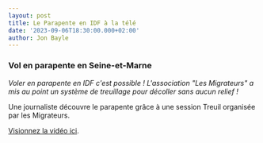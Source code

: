 ```yaml
---
layout: post
title: Le Parapente en IDF à la télé
date: '2023-09-06T18:30:00.000+02:00'
author: Jon Bayle
---
```


### Vol en parapente en Seine-et-Marne
*Voler en parapente en IDF c'est possible ! L'association "Les Migrateurs" a mis au point un système de
treuillage pour décoller sans aucun relief !*

Une journaliste découvre le parapente grâce à une session Treuil organisée par les Migrateurs.

[Visionnez la vidéo ici](https://www.rmcbfmplay.com/video/bfm-regions/ariane-a-teste/vol-en-parapente-en-seine-et-marne?contentId=Product::NEUF_BFMREGION_BRG601814A&universe=PROVIDER).

